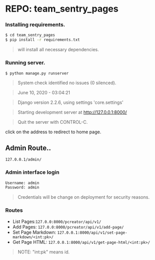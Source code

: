# REPO: team_sentry_pages

### Installing requirements.
``` sh
$ cd team_sentry_pages
$ pip install -r requirements.txt
```
>will install all necessary dependencies.
### Running server.
``` sh
$ python manage.py runserver
```
>System check identified no issues (0 silenced).

>June 10, 2020 - 03:04:21

>Django version 2.2.6, using settings 'core.settings'

>Starting development server at http://127.0.0.1:8000/

>Quit the server with CONTROL-C.

click on the address to redirect to home page.

## Admin Route..
```127.0.0.1/admin/```
### Admin interface login 
``` sh
Username: admin
Password: admin
```
>Credentials will be change on deployment for security reasons.

### Routes

* List Pages:```127.0.0:8000/pcreator/api/v1/```
* Add Pages: ```127.0.0:8000/pcreator/api/v1/add-page/```
* Set Page Markdown: ```127.0.0.1:8000/api/v1/set-page-markdown/<int:pk>/```   
* Get Page HTML: ```127.0.0.1:8000/api/v1/get-page-html/<int:pk>/```
>NOTE: "int:pk" means id. 
